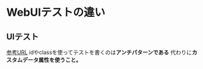 # WebUIテストの違い


## UIテスト

[参考URL](https://qiita.com/akameco/items/519f7e4d5442b2a9d2da)
idやclassを使ってテストを書くのは**アンチパターンである**
代わりに**カスタムデータ属性を使うこと。**
